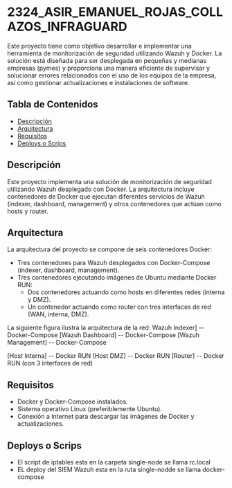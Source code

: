 # 2324_ASIR_EMANUEL_ROJAS_COLLAZOS_INFRAGUARD

Este proyecto tiene como objetivo desarrollar e implementar una herramienta de monitorización de seguridad utilizando Wazuh y Docker. La solución está diseñada para ser desplegada en pequeñas y medianas empresas (pymes) y proporciona una manera eficiente de supervisar y solucionar errores relacionados con el uso de los equipos de la empresa, así como gestionar actualizaciones e instalaciones de software.

## Tabla de Contenidos

- [Descripción](#descripción)
- [Arquitectura](#arquitectura)
- [Requisitos](#requisitos)
- [Deploys o Scrips](#Deploys_o_Scrips)

## Descripción

Este proyecto implementa una solución de monitorización de seguridad utilizando Wazuh desplegado con Docker. La arquitectura incluye contenedores de Docker que ejecutan diferentes servicios de Wazuh (indexer, dashboard, management) y otros contenedores que actúan como hosts y router.

## Arquitectura

La arquitectura del proyecto se compone de seis contenedores Docker:
- Tres contenedores para Wazuh desplegados con Docker-Compose (indexer, dashboard, management).
- Tres contenedores ejecutando imágenes de Ubuntu mediante Docker RUN:
  - Dos contenedores actuando como hosts en diferentes redes (interna y DMZ).
  - Un contenedor actuando como router con tres interfaces de red (WAN, interna, DMZ).

La siguiente figura ilustra la arquitectura de la red:
Wazuh Indexer] -- Docker-Compose
[Wazuh Dashboard] -- Docker-Compose
[Wazuh Management] -- Docker-Compose

[Host Interna] -- Docker RUN
[Host DMZ] -- Docker RUN
[Router] -- Docker RUN (con 3 interfaces de red)


## Requisitos

- Docker y Docker-Compose instalados.
- Sistema operativo Linux (preferiblemente Ubuntu).
- Conexión a Internet para descargar las imágenes de Docker y actualizaciones.

## Deploys o Scrips

- El script de iptables esta en la carpeta single-node se llama rc.local
- EL deploy del SIEM Wazuh esta en la ruta single-nodde se llama docker-compose

